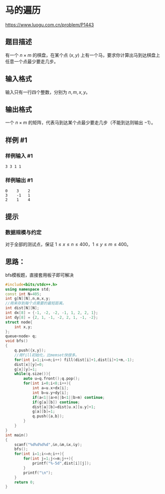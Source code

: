 # 马的遍历

https://www.luogu.com.cn/problem/P1443

## 题目描述

有一个 $n \times m$ 的棋盘，在某个点 $(x, y)$ 上有一个马，要求你计算出马到达棋盘上任意一个点最少要走几步。

## 输入格式

输入只有一行四个整数，分别为 $n, m, x, y$。

## 输出格式

一个 $n \times m$ 的矩阵，代表马到达某个点最少要走几步（不能到达则输出 $-1$）。

## 样例 #1

### 样例输入 #1

```
3 3 1 1
```

### 样例输出 #1

```
0    3    2    
3    -1   1    
2    1    4
```

## 提示

### 数据规模与约定

对于全部的测试点，保证 $1 \leq x \leq n \leq 400$，$1 \leq y \leq m \leq 400$。

## 思路：

bfs模板题，直接套用板子即可解决

```cpp
#include<bits/stdc++.h>
using namespace std;
const int N=405;
int g[N][N],n,m,x,y;
//用来存到每个点需要的最短距离。
int dist[N][N];
int dx[8] = {-1, -2, -2, -1, 1, 2, 2, 1};
int dy[8] = {2, 1, -1, -2, 2, 1, -1, -2};
struct node{
    int x,y;
};
queue<node> q;
void bfs()
{
    q.push({x,y});
    //用fill初始化，比memset快很多。
    for(int i=1;i<=n;i++) fill(dist[i]+1,dist[i]+1+m,-1);
    dist[x][y]=0;
    g[x][y]=1;
    while(q.size()){
        auto u=q.front();q.pop();
        for(int i=0;i<8;i++){
            int a=u.x+dx[i];
            int b=u.y+dy[i];
            if(a<1||a>n||b<1||b>m) continue;
            if(g[a][b]) continue;
            dist[a][b]=dist[u.x][u.y]+1;
            g[a][b]=1;
            q.push({a,b});
        }
    }
}
int main()
{
    scanf("%d%d%d%d",&n,&m,&x,&y);
    bfs();
    for(int i=1;i<=n;i++){
        for(int j=1;j<=m;j++){
            printf("%-5d",dist[i][j]);
        }
        printf("\n");
    }
    return 0;
}
```

